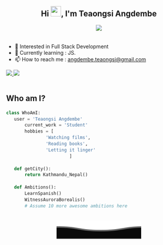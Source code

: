 <div align="center">
	<h2>Hi <img src="https://media.giphy.com/media/hvRJCLFzcasrR4ia7z/giphy.gif" width="28px" height="28px">, I'm Teaongsi Angdembe</h2>
</div>

<!-- GIF -->
<div id="header" align="center">
  <img src="https://media.giphy.com/media/j0HjChGV0J44KrrlGv/giphy.gif?cid=790b76111vxg6ihmtqny3k5iz51o12vdy7sl4ebfme1cqb9i&ep=v1_stickers_search&rid=giphy.gif&ct=s" width="150"/>
</div>
<br/>

- 👀 Interested in Full Stack Development
- 🌱 Currently learning : JS.
- 📫 How to reach me : angdembe.teaongsi@gmail.com
 
<!-- Connect links -->
<div align="left">
  <a href="https://linkedin.com/in/teaongsi-angdembe-591667294" target="blank">
    <img
      src="https://img.shields.io/badge/linkedin-%230077B5.svg?style=for-the-badge&logo=linkedin&logoColor=white"
    />
  </a>
 
  <a href="mailto:angdembe.teaongsi@gmail.com" target="blank">
    <img
      src="https://img.shields.io/badge/Gmail-D14836?style=for-the-badge&logo=gmail&logoColor=white"
    />
  </a>
</div>
<br/>

 
 ## Who am I?
 ```python
 class WhoAmI:
 	user = 'Teaongsi Angdembe'
		current_work = 'Student'
		hobbies = [
				'Watching films',
				'Reading books',
				'Letting it linger'
                         ]
	
	def getCity():
		return Kathmandu_Nepal()
	
	def Ambitions():
		LearnSpanish()
		WitnessAuroraBorealis()
		# Assume 10 more awesome ambitions here
	
 ```

<p align="center">
        <img src="https://github.com/teaongsi/teaongsi/blob/ca7654a6cf77378570fae4bbfd4b0e278f678e70/Bottom.svg" alt="Github stats" />
</p>
